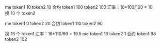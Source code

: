 me token1 10 token2 10
合约 token1 100 token2 100
汇率：10\*100/100 = 10
换 10 个 token2

me token1 0 token2 20
合约 token1 110 token2 90

换 16 个 token1
汇率：16\*110/90 = 19.5
me token1 16 token2 1
合约 token1 98 token2 102
